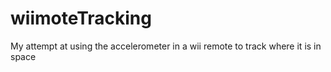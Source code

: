 # wiimoteTracking
My attempt at using the accelerometer in a wii remote to track where it is in space
